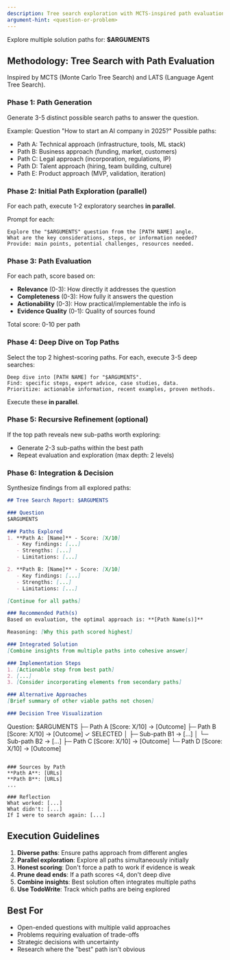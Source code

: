 ```yaml
---
description: Tree search exploration with MCTS-inspired path evaluation
argument-hint: <question-or-problem>
---
```


Explore multiple solution paths for: **$ARGUMENTS**

## Methodology: Tree Search with Path Evaluation

Inspired by MCTS (Monte Carlo Tree Search) and LATS (Language Agent Tree Search).

### Phase 1: Path Generation
Generate 3-5 distinct possible search paths to answer the question.

Example: Question "How to start an AI company in 2025?"
Possible paths:
- Path A: Technical approach (infrastructure, tools, ML stack)
- Path B: Business approach (funding, market, customers)
- Path C: Legal approach (incorporation, regulations, IP)
- Path D: Talent approach (hiring, team building, culture)
- Path E: Product approach (MVP, validation, iteration)

### Phase 2: Initial Path Exploration (parallel)
For each path, execute 1-2 exploratory searches **in parallel**.

Prompt for each:
```
Explore the "$ARGUMENTS" question from the [PATH NAME] angle.
What are the key considerations, steps, or information needed?
Provide: main points, potential challenges, resources needed.
```

### Phase 3: Path Evaluation
For each path, score based on:
- **Relevance** (0-3): How directly it addresses the question
- **Completeness** (0-3): How fully it answers the question
- **Actionability** (0-3): How practical/implementable the info is
- **Evidence Quality** (0-1): Quality of sources found

Total score: 0-10 per path

### Phase 4: Deep Dive on Top Paths
Select the top 2 highest-scoring paths.
For each, execute 3-5 deep searches:
```
Deep dive into [PATH NAME] for "$ARGUMENTS".
Find: specific steps, expert advice, case studies, data.
Prioritize: actionable information, recent examples, proven methods.
```

Execute these **in parallel**.

### Phase 5: Recursive Refinement (optional)
If the top path reveals new sub-paths worth exploring:
- Generate 2-3 sub-paths within the best path
- Repeat evaluation and exploration (max depth: 2 levels)

### Phase 6: Integration & Decision
Synthesize findings from all explored paths:

```markdown
## Tree Search Report: $ARGUMENTS

### Question
$ARGUMENTS

### Paths Explored
1. **Path A: [Name]** - Score: [X/10]
   - Key findings: [...]
   - Strengths: [...]
   - Limitations: [...]

2. **Path B: [Name]** - Score: [X/10]
   - Key findings: [...]
   - Strengths: [...]
   - Limitations: [...]

[Continue for all paths]

### Recommended Path(s)
Based on evaluation, the optimal approach is: **[Path Name(s)]**

Reasoning: [Why this path scored highest]

### Integrated Solution
[Combine insights from multiple paths into cohesive answer]

### Implementation Steps
1. [Actionable step from best path]
2. [...]
3. [Consider incorporating elements from secondary paths]

### Alternative Approaches
[Brief summary of other viable paths not chosen]

### Decision Tree Visualization
```
Question: $ARGUMENTS
├─ Path A [Score: X/10] → [Outcome]
├─ Path B [Score: X/10] → [Outcome] ✓ SELECTED
│  ├─ Sub-path B1 → [...]
│  └─ Sub-path B2 → [...]
├─ Path C [Score: X/10] → [Outcome]
└─ Path D [Score: X/10] → [Outcome]
```

### Sources by Path
**Path A**: [URLs]
**Path B**: [URLs]
...

### Reflection
What worked: [...]
What didn't: [...]
If I were to search again: [...]
```

## Execution Guidelines
1. **Diverse paths**: Ensure paths approach from different angles
2. **Parallel exploration**: Explore all paths simultaneously initially
3. **Honest scoring**: Don't force a path to work if evidence is weak
4. **Prune dead ends**: If a path scores <4, don't deep dive
5. **Combine insights**: Best solution often integrates multiple paths
6. **Use TodoWrite**: Track which paths are being explored

## Best For
- Open-ended questions with multiple valid approaches
- Problems requiring evaluation of trade-offs
- Strategic decisions with uncertainty
- Research where the "best" path isn't obvious
